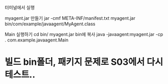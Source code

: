 터미널에서 실행

myagent.jar 만들기
jar -cmf META-INF/manifest.txt myagent.jar bin/com/example/javaagent/MyAgent.class

Main 실행하기
cd bin/
myagent.jar bin에 복사
java -javaagent:myagent.jar -cp . com.example.javaagent.Main


# 빌드 bin폴더, 패키지 문제로 S03에서 다시 테스트..